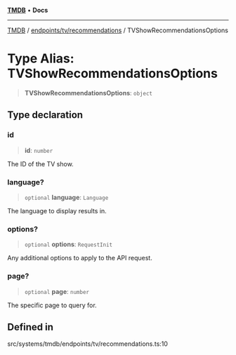 [**TMDB**](../../../../README.md) • **Docs**

***

[TMDB](../../../../README.md) / [endpoints/tv/recommendations](../README.md) / TVShowRecommendationsOptions

# Type Alias: TVShowRecommendationsOptions

> **TVShowRecommendationsOptions**: `object`

## Type declaration

### id

> **id**: `number`

The ID of the TV show.

### language?

> `optional` **language**: `Language`

The language to display results in.

### options?

> `optional` **options**: `RequestInit`

Any additional options to apply to the API request.

### page?

> `optional` **page**: `number`

The specific page to query for.

## Defined in

src/systems/tmdb/endpoints/tv/recommendations.ts:10
